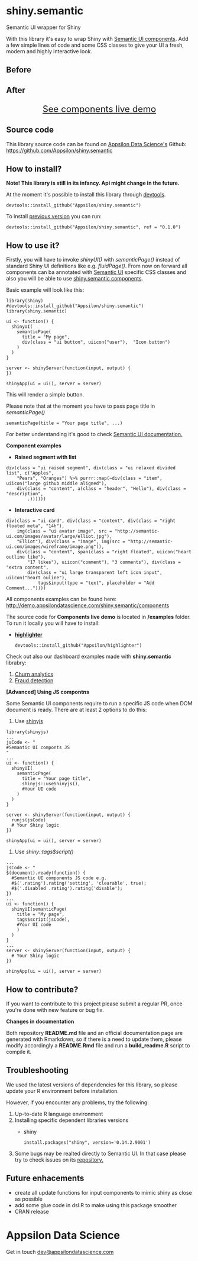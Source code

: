 
<link href="http://fonts.googleapis.com/css?family=Lato:300,700,300italic|Inconsolata" rel="stylesheet" type="text/css">

<link href='docs/style.css' rel='stylesheet' type='text/css'>

shiny.semantic
==============

Semantic UI wrapper for Shiny

With this library it's easy to wrap Shiny with [Semantic UI components](https://github.com/Semantic-Org/Semantic-UI). Add a few simple lines of code and some CSS classes to give your UI a fresh, modern and highly interactive look.

<!-- TODO Filip better example -->
<h2>
Before
</h2>
<!--html_preserve-->

<script type="application/json" data-for="htmlwidget-74a896d8e1c47e861266">{"x":{"ui":"<div class=\"demo\">\n  <div class=\"container-fluid\">\n    <div style=\"margin-left: 20px; background: white\">\n      <div>\n        <div>\n          <a>Client's info\u003c/a>\n          <p>\u003c/p>\n          <!-- html table generated in R 3.3.1 by xtable 1.8-2 package -->\n<!-- Thu Dec 15 14:39:03 2016 -->\n<table  class = 'table shiny-table table- spacing-s' style = 'width:auto;'>\n<thead> <tr> <th style='text-align: left;'> Name \u003c/th> <th style='text-align: left;'> City \u003c/th> <th style='text-align: left;'> Revenue \u003c/th>  \u003c/tr> \u003c/thead> <tbody>\n  <tr> <td> John Smith \u003c/td> <td> Warsaw, Poland \u003c/td> <td> $210.50 \u003c/td> \u003c/tr>\n  <tr> <td> Lindsay More \u003c/td> <td> SF, United States \u003c/td> <td> $172.78 \u003c/td> \u003c/tr>\n   \u003c/tbody> \u003c/table>\n        \u003c/div>\n      \u003c/div>\n    \u003c/div>\n  \u003c/div>\n\u003c/div>"},"evals":[],"jsHooks":[]}</script>
<!--/html_preserve-->

<h2>
After
</h2>
<!--html_preserve-->

<script type="application/json" data-for="htmlwidget-269d50824bee792057e3">{"x":{"ui":"<div class=\"demo\">\n  <body style=\"min-height: 611px;\">\n    <div class=\"wrapper\">\n      <div class=\"ui raised segment\" style=\"margin-left: 20px; max-width: 350px\">\n        <a class=\"ui green ribbon label\">Client's info\u003c/a>\n        <p>\u003c/p>\n        <!-- html table generated in R 3.3.1 by xtable 1.8-2 package -->\n<!-- Thu Dec 15 14:39:03 2016 -->\n<table class = 'ui very basic collapsing celled table'>\n<tr> <th> Name \u003c/th> <th> City \u003c/th> <th> Revenue \u003c/th>  \u003c/tr>\n  <tr> <td> John Smith \u003c/td> <td> Warsaw, Poland \u003c/td> <td> $210.50 \u003c/td> \u003c/tr>\n  <tr> <td> Lindsay More \u003c/td> <td> SF, United States \u003c/td> <td> $172.78 \u003c/td> \u003c/tr>\n   \u003c/table>\n\n      \u003c/div>\n    \u003c/div>\n  \u003c/body>\n\u003c/div>"},"evals":[],"jsHooks":[]}</script>
<!--/html_preserve-->

<!-- #Basic tutorial article is available on [Appsilon Data Science blog](your_future_art_link). -->
<!-- Live demo link below -->
<!-- TODO Analogy to http://shiny.rstudio.com/gallery/widget-gallery.html -->
<p style="text-align: center; font-size: x-large; clear: both">
<a href="http://demo.appsilondatascience.com/shiny.semantic/components">See components live demo</a>
</p>

Source code
-----------

This library source code can be found on [Appsilon Data Science's](http://appsilondatascience.com) Github: <br> <https://github.com/Appsilon/shiny.semantic>

<script>
document.write('<div class="logo"><a href="http://appsilondatascience.com"><img alt="Appsilon Data Science" src="https://cdn.rawgit.com/Appsilon/website-cdn/gh-pages/logo-white.png"/></a></div>')
</script>
How to install?
---------------

**Note! This library is still in its infancy. Api might change in the future.**

At the moment it's possible to install this library through [devtools](https://github.com/hadley/devtools).

    devtools::install_github("Appsilon/shiny.semantic")

To install [previous version]() you can run:

    devtools::install_github("Appsilon/shiny.semantic", ref = "0.1.0")

How to use it?
--------------

Firstly, you will have to invoke *shinyUI()* with *semanticPage()* instead of standard Shiny UI definitions like e.g. *fluidPage()*. From now on forward all components can ba annotated with [Semantic UI](http://semantic-ui.com/introduction/getting-started.html) specific CSS classes and also you will be able to use [shiny.semantic components](http://demo.appsilondatascience.com/shiny.semantic/components).

Basic example will look like this:

    library(shiny)
    #devtools::install_github("Appsilon/shiny.semantic")
    library(shiny.semantic)

    ui <- function() {
      shinyUI(
        semanticPage(
          title = "My page",
          div(class = "ui button", uiicon("user"),  "Icon button")
        )
      )
    }

    server <- shinyServer(function(input, output) {
    })

    shinyApp(ui = ui(), server = server)

This will render a simple button. <!--html_preserve-->

<script type="application/json" data-for="htmlwidget-54468b4998ae4129239d">{"x":{"ui":"<div class=\"demo\">\n  <div class=\"ui button\">\n    <i class=\"user icon\">\u003c/i>\n    Icon button\n  \u003c/div>\n\u003c/div>"},"evals":[],"jsHooks":[]}</script>
<!--/html_preserve-->
Please note that at the moment you have to pass page title in *semanticPage()*

    semanticPage(title = "Your page title", ...)

For better understanding it's good to check [Semantic UI documentation.](http://semantic-ui.com/introduction/getting-started.html)

**Component examples**

-   **Raised segment with list**

<!--html_preserve-->

<script type="application/json" data-for="htmlwidget-bd70fc0242b936308fc0">{"x":{"ui":"<div class=\"demo\">\n  <div class=\"ui raised segment\">\n    <div class=\"ui relaxed divided list\">\n      <div class=\"item\">\n        <i class=\"large github middle aligned icon\">\u003c/i>\n        <div class=\"content\">\n          <a class=\"header\">Hello\u003c/a>\n          <div class=\"description\">Apples\u003c/div>\n        \u003c/div>\n      \u003c/div>\n      <div class=\"item\">\n        <i class=\"large github middle aligned icon\">\u003c/i>\n        <div class=\"content\">\n          <a class=\"header\">Hello\u003c/a>\n          <div class=\"description\">Pears\u003c/div>\n        \u003c/div>\n      \u003c/div>\n      <div class=\"item\">\n        <i class=\"large github middle aligned icon\">\u003c/i>\n        <div class=\"content\">\n          <a class=\"header\">Hello\u003c/a>\n          <div class=\"description\">Oranges\u003c/div>\n        \u003c/div>\n      \u003c/div>\n    \u003c/div>\n  \u003c/div>\n\u003c/div>"},"evals":[],"jsHooks":[]}</script>
<!--/html_preserve-->
<!--html_preserve-->
<pre>
<code class="r">div(class = "ui raised segment", div(class = "ui relaxed divided list", c("Apples", 
    "Pears", "Oranges") %&gt;% purrr::map(~div(class = "item", uiicon("large github middle aligned"), 
    div(class = "content", a(class = "header", "Hello"), div(class = "description", 
        .))))))</code>
</pre>

<!--/html_preserve-->
-   **Interactive card**

<!--html_preserve-->

<script type="application/json" data-for="htmlwidget-467d0e1b05712395c328">{"x":{"ui":"<div class=\"demo\">\n  <div class=\"ui card\">\n    <div class=\"content\">\n      <div class=\"right floated meta\">14h\u003c/div>\n      <img class=\"ui avatar image\" src=\"http://semantic-ui.com/images/avatar/large/elliot.jpg\"/>\n      Elliot\n    \u003c/div>\n    <div class=\"image\">\n      <img src=\"http://semantic-ui.com/images/wireframe/image.png\"/>\n    \u003c/div>\n    <div class=\"content\">\n      <span class=\"right floated\">\n        <i class=\"heart outline like icon\">\u003c/i>\n        17 likes\n      \u003c/span>\n      <i class=\"comment icon\">\u003c/i>\n      3 comments\n    \u003c/div>\n    <div class=\"extra content\">\n      <div class=\"ui large transparent left icon input\">\n        <i class=\"heart ouline icon\">\u003c/i>\n        <input type=\"text\" placeholder=\"Add Comment...\"/>\n      \u003c/div>\n    \u003c/div>\n  \u003c/div>\n\u003c/div>"},"evals":[],"jsHooks":[]}</script>
<!--/html_preserve-->
<!--html_preserve-->
<pre>
<code class="r">div(class = "ui card", div(class = "content", div(class = "right floated meta", "14h"), 
    img(class = "ui avatar image", src = "http://semantic-ui.com/images/avatar/large/elliot.jpg"), 
    "Elliot"), div(class = "image", img(src = "http://semantic-ui.com/images/wireframe/image.png")), 
    div(class = "content", span(class = "right floated", uiicon("heart outline like"), 
        "17 likes"), uiicon("comment"), "3 comments"), div(class = "extra content", 
        div(class = "ui large transparent left icon input", uiicon("heart ouline"), 
            tags$input(type = "text", placeholder = "Add Comment..."))))</code>
</pre>

<!--/html_preserve-->
All components examples can be found here:<br> <http://demo.appsilondatascience.com/shiny.semantic/components>

The source code for **Components live demo** is located in **/examples** folder. To run it locally you will have to install:

-   [**highlighter**](https://github.com/Appsilon/highlighter)

        devtools::install_github("Appsilon/highlighter")

Check out also our dashboard examples made with **shiny.semantic** librabry:

1.  [Churn analytics](http://demo.appsilondatascience.com/shiny.semantic/churn)
2.  [Fraud detection](demo.appsilondatascience.com/shiny.semantic/frauds)

**\[Advanced\] Using JS compontns**

Some Semantic UI components require to run a specific JS code when DOM document is ready. There are at least 2 options to do this:

1.  Use [shinyjs](https://github.com/daattali/shinyjs)

<!-- -->

    library(shinyjs)
    ...
    jsCode <- "
    #Semantic UI componts JS
    "
    ...
    ui <- function() {
      shinyUI(
        semanticPage(
          title = "Your page title",
          shinyjs::useShinyjs(),
          #Your UI code
        )
      )
    }

    server <- shinyServer(function(input, output) {
      runjs(jsCode)
      # Your Shiny logic
    })

    shinyApp(ui = ui(), server = server)

1.  Use *shiny::tags$script()*

<!-- -->

    ...
    jsCode <- "
    $(document).ready(function() {
      #Semantic UI components JS code e.g.
      #$('.rating').rating('setting', 'clearable', true);
      #$('.disabled .rating').rating('disable');
    })
    ...
    ui <- function() {
      shinyUI(semanticPage(
        title = "My page",
        tags$script(jsCode),
        #Your UI code
        )
      )
    }
    ...
    server <- shinyServer(function(input, output) {
      # Your Shiny logic
    })

    shinyApp(ui = ui(), server = server)
        

How to contribute?
------------------

If you want to contribute to this project please submit a regular PR, once you're done with new feature or bug fix.<br>

**Changes in documentation**

Both repository **README.md** file and an official documentation page are generated with Rmarkdown, so if there is a need to update them, please modify accordingly a **README.Rmd** file and run a **build\_readme.R** script to compile it.

Troubleshooting
---------------

We used the latest versions of dependencies for this library, so please update your R environment before installation.

However, if you encounter any problems, try the following:

1.  Up-to-date R language environment
2.  Installing specific dependent libraries versions
    -   shiny

            install.packages("shiny", version='0.14.2.9001')

3.  Some bugs may be realted directly to Semantic UI. In that case please try to check issues on its [repository.](https://github.com/Semantic-Org/Semantic-UI)

Future enhacements
------------------

-   create all update functions for input components to mimic shiny as close as possible
-   add some glue code in dsl.R to make using this package smoother
-   CRAN release

Appsilon Data Science
=====================

<script>
document.write('<div class="subheader"> We Provide End-to-End Data Science Solutions </div>  <div class="logo"><a href="http://appsilondatascience.com"><img alt="Appsilon Data Science" src="https://cdn.rawgit.com/Appsilon/website-cdn/gh-pages/logo-white.png" /></a></div>');
</script>
Get in touch [dev@appsilondatascience.com](dev@appsilondatascience.com)

<script>
document.write('<a href="https://github.com/Appsilon/shiny.semantic"><img style="position: absolute; margin: 0; top: 0; right: 0; border: 0;" src="https://camo.githubusercontent.com/38ef81f8aca64bb9a64448d0d70f1308ef5341ab/68747470733a2f2f73332e616d617a6f6e6177732e636f6d2f6769746875622f726962626f6e732f666f726b6d655f72696768745f6461726b626c75655f3132313632312e706e67" alt="Fork me on GitHub" data-canonical-src="https://s3.amazonaws.com/github/ribbons/forkme_right_darkblue_121621.png"></a>')
</script>

